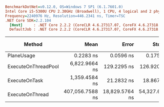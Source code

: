 ``` ini

BenchmarkDotNet=v0.12.0, OS=Windows 7 SP1 (6.1.7601.0)
Intel Core i5-5300U CPU 2.30GHz (Broadwell), 1 CPU, 4 logical and 2 physical cores
Frequency=2240976 Hz, Resolution=446.2341 ns, Timer=TSC
.NET Core SDK=2.2.104
  [Host]     : .NET Core 2.2.2 (CoreCLR 4.6.27317.07, CoreFX 4.6.27318.02), X64 RyuJIT
  DefaultJob : .NET Core 2.2.2 (CoreCLR 4.6.27317.07, CoreFX 4.6.27318.02), X64 RyuJIT


```
|              Method |            Mean |          Error |         StdDev |          Median |  Gen 0 | Gen 1 | Gen 2 | Allocated |
|-------------------- |----------------:|---------------:|---------------:|----------------:|-------:|------:|------:|----------:|
|          PlaneUsage |       0.2283 ns |      0.0596 ns |      0.1758 ns |       0.1824 ns |      - |     - |     - |         - |
| ExecuteOnThreadPool |   6,822.9664 ns |    129.2295 ns |    126.9206 ns |   6,782.9533 ns | 0.1221 |     - |     - |     200 B |
|       ExecuteOnTask |   1,359.4584 ns |     21.2832 ns |     18.8670 ns |   1,356.6237 ns | 0.0954 |     - |     - |     152 B |
|     ExecuteOnThread | 407,056.7588 ns | 18,829.5764 ns | 54,327.6332 ns | 380,958.0171 ns | 4.8828 |     - |     - |     448 B |
